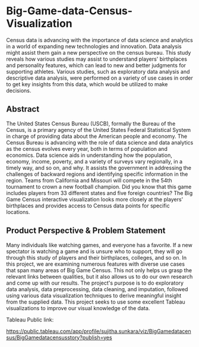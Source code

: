 # Big-Game-data-Census-Visualization
Census data is advancing with the importance of data science and analytics in a world of expanding new technologies and innovation. Data analysis might assist them gain a new perspective on the census bureau. This study reveals how various studies may assist to understand players' birthplaces and personality features, which can lead to new and better judgments for supporting athletes. Various studies, such as exploratory data analysis and descriptive data analysis, were performed on a variety of use cases in order to get key insights from this data, which would be utilized to make decisions.
## Abstract
The United States Census Bureau (USCB), formally the Bureau of the Census, is a primary agency of the United States Federal Statistical System in charge of providing data about the American people and economy.
The Census Bureau is advancing with the role of data science and data analytics as the census evolves every year, both in terms of population and economics. Data science aids in understanding how the population, economy, income, poverty, and a variety of surveys vary regionally, in a timely way, and so on, and why. It assists the government in addressing the challenges of backward regions and identifying specific information in the region.
Teams from California and Missouri will compete in the 54th tournament to crown a new football champion. Did you know that this game includes players from 33 different states and five foreign countries? The Big Game Census interactive visualization looks more closely at the players' birthplaces and provides access to Census data points for specific locations.

## Product Perspective & Problem Statement
Many individuals like watching games, and everyone has a favorite. If a new spectator is watching a game and is unsure who to support, they will go through this study of players and their birthplaces, colleges, and so on. In this project, we are examining numerous features with diverse use cases that span many areas of Big Game Census. This not only helps us grasp the relevant links between qualities, but it also allows us to do our own research and come up with our results.
The project's purpose is to do exploratory data analysis, data preprocessing, data cleaning, and imputation, followed using various data visualization techniques to derive meaningful insight from the supplied data. This project seeks to use some excellent Tableau visualizations to improve our visual knowledge of the data.

Tableau Public link:

https://public.tableau.com/app/profile/sujitha.sunkara/viz/BigGamedatacensus/BigGamedatacensusstory?publish=yes
